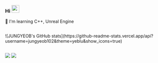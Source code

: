 
### Hi <img src="https://media.giphy.com/media/hvRJCLFzcasrR4ia7z/giphy.gif" width="25px">

:dizzy: I'm learning C++, Unreal Engine

<div id="main" align="left">
  <br>
  ![JUNGYEOB's GitHub stats](https://github-readme-stats.vercel.app/api?username=jungyeob102&theme=yeblu&show_icons=true)
</div>

<br>
  <p align="left">
    <img src="https://img.shields.io/badge/C++-000000?style=flat-square&logo=C%2B%2B&logoColor=white"/>
    <img src="https://img.shields.io/badge/Unreal Engine-313131?style=flat-square&logo=Unrealengine&logoColor=white"/>

<br>
